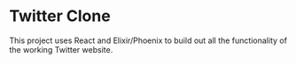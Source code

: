 # Twitter Clone

This project uses React and Elixir/Phoenix to build out all the functionality of the working Twitter website.